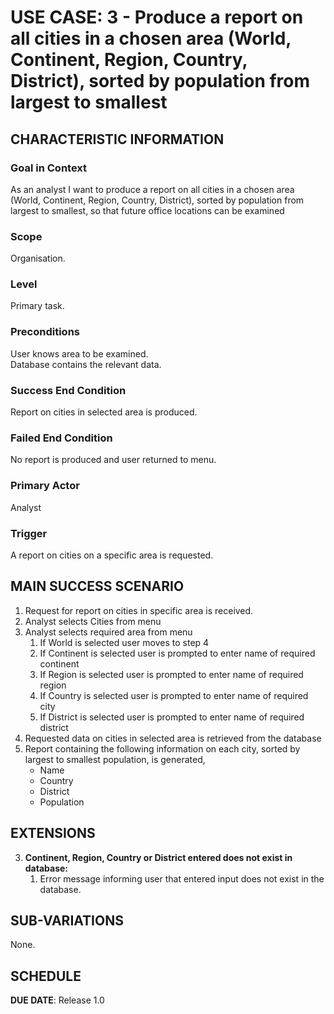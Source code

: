 # USE CASE: 3 - Produce a report on all cities in a chosen area (World, Continent, Region, Country, District), sorted by population from largest to smallest

## CHARACTERISTIC INFORMATION

### Goal in Context

As an analyst I want to produce a report on all cities in a chosen area (World, Continent, Region, Country, District), sorted by population from largest to smallest, so that future office locations can be examined

### Scope

Organisation.

### Level

Primary task.

### Preconditions

User knows area to be examined.\
Database contains the relevant data.

### Success End Condition

Report on cities in selected area is produced.

### Failed End Condition

No report is produced and user returned to menu.

### Primary Actor

Analyst

### Trigger

A report on cities on a specific area is requested.

## MAIN SUCCESS SCENARIO

1. Request for report on cities in specific area is received.
2. Analyst selects Cities from menu
3. Analyst selects required area from menu
   1. If World is selected user moves to step 4
   2. If Continent is selected user is prompted to enter name of required continent
   3. If Region is selected user is prompted to enter name of required region
   4. If Country is selected user is prompted to enter name of required city 
   5. If District is selected user is prompted to enter name of required district
4. Requested data on cities in selected area is retrieved from the database
5. Report containing the following information on each city, sorted by largest to smallest population, is generated,
    * Name
    * Country
    * District
    * Population

## EXTENSIONS

3. **Continent, Region, Country or District entered does not exist in database:**
    1. Error message informing user that entered input does not exist in the database.

## SUB-VARIATIONS

None.

## SCHEDULE

**DUE DATE**: Release 1.0
